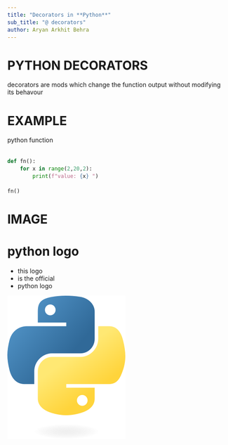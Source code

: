 ```yaml
---
title: "Decorators in **Python**"
sub_title: "@ decorators"
author: Aryan Arkhit Behra
---
```


<!-- font_size: 2 -->
PYTHON DECORATORS
==

decorators are mods which change the function output without modifying its behavour

<!-- end_slide -->
<!-- font_size: 2 -->
EXAMPLE
==

python function

```python +exec

def fn():
    for x in range(2,20,2):
        print(f"value: {x} ")

fn()

```

<!-- end_slide -->

IMAGE 
==

<!-- column_layout: [2,1,1,2] -->

<!-- column: 1 -->

# python logo

- this logo
- is the official
- python logo

<!-- column: 2 -->
![image:width:25%](imgs/python.png)


